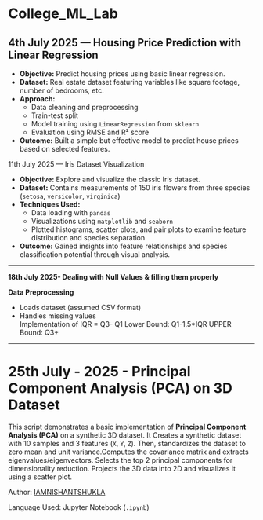 # College_ML_Lab


##  4th July 2025 — Housing Price Prediction with Linear Regression

- **Objective:** Predict housing prices using basic linear regression.
- **Dataset:** Real estate dataset featuring variables like square footage, number of bedrooms, etc.
- **Approach:**
  - Data cleaning and preprocessing
  - Train-test split
  - Model training using `LinearRegression` from `sklearn`
  - Evaluation using RMSE and R² score
- **Outcome:** Built a simple but effective model to predict house prices based on selected features.

11th July 2025 — Iris Dataset Visualization

- **Objective:** Explore and visualize the classic Iris dataset.
- **Dataset:** Contains measurements of 150 iris flowers from three species (`setosa`, `versicolor`, `virginica`)
- **Techniques Used:**
  - Data loading with `pandas`
  - Visualizations using `matplotlib` and `seaborn`
  - Plotted histograms, scatter plots, and pair plots to examine feature distribution and species separation
- **Outcome:** Gained insights into feature relationships and species classification potential through visual analysis.

---
**18th July 2025- Dealing with Null Values & filling them properly** 

**Data Preprocessing**  
   - Loads dataset (assumed CSV format)  
   - Handles missing values  
Implementation of
IQR = Q3-  Q1
Lower Bound: Q1-1.5*IQR
UPPER Bound: Q3+
---
# 25th July - 2025 - Principal Component Analysis (PCA) on 3D Dataset

This script demonstrates a basic implementation of **Principal Component Analysis (PCA)** on a synthetic 3D dataset. It Creates a synthetic dataset with 10 samples and 3 features (`X`, `Y`, `Z`).
Then, standardizes the dataset to zero mean and unit variance.Computes the covariance matrix and extracts eigenvalues/eigenvectors. Selects the top 2 principal components for dimensionality reduction.
Projects the 3D data into 2D and visualizes it using a scatter plot.


 Author: [IAMNISHANTSHUKLA](https://github.com/IAMNISHANTSHUKLA)

 Language Used: Jupyter Notebook (`.ipynb`)

